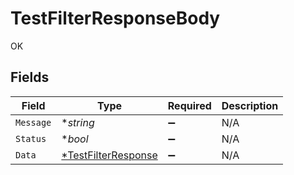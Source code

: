 # TestFilterResponseBody

OK


## Fields

| Field                                          | Type                                           | Required                                       | Description                                    |
| ---------------------------------------------- | ---------------------------------------------- | ---------------------------------------------- | ---------------------------------------------- |
| `Message`                                      | **string*                                      | :heavy_minus_sign:                             | N/A                                            |
| `Status`                                       | **bool*                                        | :heavy_minus_sign:                             | N/A                                            |
| `Data`                                         | [*TestFilterResponse](./testfilterresponse.md) | :heavy_minus_sign:                             | N/A                                            |
